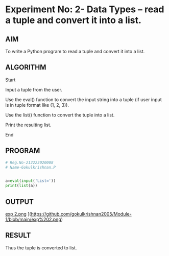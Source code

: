# Experiment No: 2- Data Types – read a tuple and convert it into a list.
## AIM  
To write a Python program to read a tuple and convert it into a list.

## ALGORITHM  

Start

Input a tuple from the user.

Use the eval() function to convert the input string into a tuple (if user input is in tuple format like (1, 2, 3)).

Use the list() function to convert the tuple into a list.

Print the resulting list.

End
## PROGRAM
```python
# Reg.No-212223020008
# Name-Gokulkrishnan.P


a=eval(input('List='))
print(list(a))

```
## OUTPUT
[exp 2.png](https://github.com/gokulkrishnan2005/Module-1/blob/main/exp%202.png)
](https://github.com/gokulkrishnan2005/Module-1/blob/main/exp%202.png)
## RESULT
Thus the tuple is converted to list.

